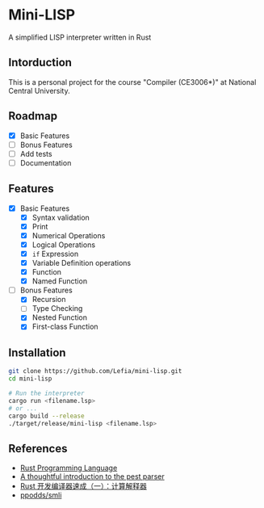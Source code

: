 # Mini-LISP

A simplified LISP interpreter written in Rust

## Intorduction
This is a personal project for the course "Compiler (CE3006*)" at National Central University.

## Roadmap
- [x] Basic Features
- [ ] Bonus Features
- [ ] Add tests
- [ ] Documentation

## Features
- [x] Basic Features
    - [x] Syntax validation
    - [x] Print
    - [x] Numerical Operations
    - [x] Logical Operations
    - [x] `if` Expression
    - [x] Variable Definition operations
    - [x] Function
    - [x] Named Function
- [ ] Bonus Features
    - [x] Recursion
    - [ ] Type Checking
    - [x] Nested Function
    - [x] First-class Function

## Installation

```bash
git clone https://github.com/Lefia/mini-lisp.git
cd mini-lisp

# Run the interpreter
cargo run <filename.lsp>
# or ...
cargo build --release
./target/release/mini-lisp <filename.lsp>
```

## References
- [Rust Programming Language](https://www.rust-lang.org/)
- [A thoughtful introduction to the pest parser](https://pest.rs/book/)
- [Rust 开发编译器速成（一）：计算解释器](https://www.less-bug.com/posts/rust-development-compiler-crash-1-calc-interpreter/)
- [ppodds/smli](https://github.com/ppodds/smli)
